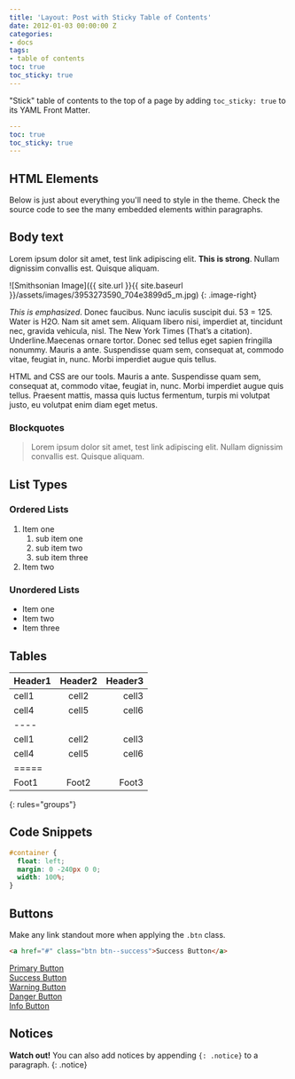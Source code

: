 ```yaml
---
title: 'Layout: Post with Sticky Table of Contents'
date: 2012-01-03 00:00:00 Z
categories:
- docs
tags:
- table of contents
toc: true
toc_sticky: true
---
```


"Stick" table of contents to the top of a page by adding `toc_sticky: true` to its YAML Front Matter.

```yaml
---
toc: true
toc_sticky: true
---
```

## HTML Elements

Below is just about everything you'll need to style in the theme. Check the source code to see the many embedded elements within paragraphs.

## Body text

Lorem ipsum dolor sit amet, test link adipiscing elit. **This is strong**. Nullam dignissim convallis est. Quisque aliquam.

![Smithsonian Image]({{ site.url }}{{ site.baseurl }}/assets/images/3953273590_704e3899d5_m.jpg)
{: .image-right}

*This is emphasized*. Donec faucibus. Nunc iaculis suscipit dui. 53 = 125. Water is H2O. Nam sit amet sem. Aliquam libero nisi, imperdiet at, tincidunt nec, gravida vehicula, nisl. The New York Times (That’s a citation). Underline.Maecenas ornare tortor. Donec sed tellus eget sapien fringilla nonummy. Mauris a ante. Suspendisse quam sem, consequat at, commodo vitae, feugiat in, nunc. Morbi imperdiet augue quis tellus.

HTML and CSS are our tools. Mauris a ante. Suspendisse quam sem, consequat at, commodo vitae, feugiat in, nunc. Morbi imperdiet augue quis tellus. Praesent mattis, massa quis luctus fermentum, turpis mi volutpat justo, eu volutpat enim diam eget metus.

### Blockquotes

> Lorem ipsum dolor sit amet, test link adipiscing elit. Nullam dignissim convallis est. Quisque aliquam.

## List Types

### Ordered Lists

1. Item one
   1. sub item one
   2. sub item two
   3. sub item three
2. Item two

### Unordered Lists

* Item one
* Item two
* Item three

## Tables

| Header1 | Header2 | Header3 |
|:--------|:-------:|--------:|
| cell1   | cell2   | cell3   |
| cell4   | cell5   | cell6   |
|----
| cell1   | cell2   | cell3   |
| cell4   | cell5   | cell6   |
|=====
| Foot1   | Foot2   | Foot3
{: rules="groups"}

## Code Snippets

```css
#container {
  float: left;
  margin: 0 -240px 0 0;
  width: 100%;
}
```

## Buttons

Make any link standout more when applying the `.btn` class.

```html
<a href="#" class="btn btn--success">Success Button</a>
```

<div markdown="0"><a href="#" class="btn">Primary Button</a></div>
<div markdown="0"><a href="#" class="btn btn--success">Success Button</a></div>
<div markdown="0"><a href="#" class="btn btn--warning">Warning Button</a></div>
<div markdown="0"><a href="#" class="btn btn--danger">Danger Button</a></div>
<div markdown="0"><a href="#" class="btn btn--info">Info Button</a></div>

## Notices

**Watch out!** You can also add notices by appending `{: .notice}` to a paragraph.
{: .notice}